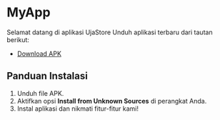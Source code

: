 # MyApp

Selamat datang di aplikasi UjaStore Unduh aplikasi terbaru dari tautan berikut:

- [Download APK](https://github.com/username/MyAppRelease/releases/download/v1.0.0/app-release.apk)

## Panduan Instalasi
1. Unduh file APK.
2. Aktifkan opsi **Install from Unknown Sources** di perangkat Anda.
3. Instal aplikasi dan nikmati fitur-fitur kami!

